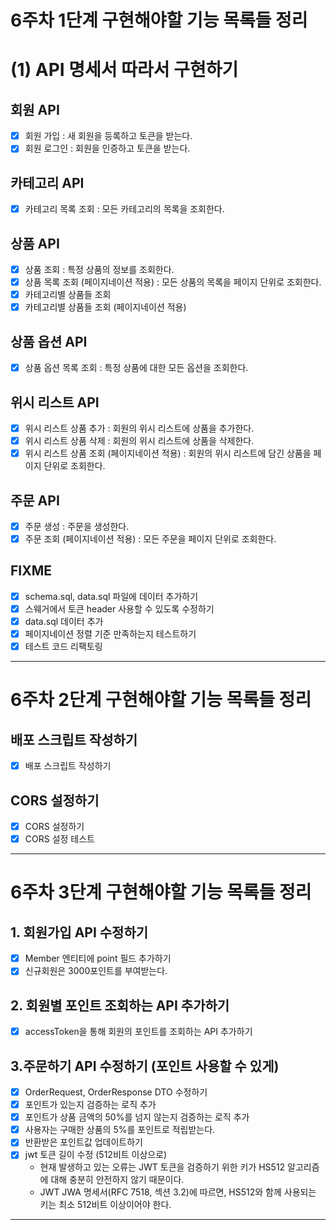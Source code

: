 # 6주차 1단계 구현해야할 기능 목록들 정리
# (1) API 명세서 따라서 구현하기 
## 회원 API 
- [x] 회원 가입 : 새 회원을 등록하고 토큰을 받는다.
- [x] 회원 로그인 : 회원을 인증하고 토큰을 받는다. 

## 카테고리 API
- [x] 카테고리 목록 조회 : 모든 카테고리의 목록을 조회한다.

## 상품 API
- [x] 상품 조회 : 특정 상품의 정보를 조회한다.
- [x] 상품 목록 조회 (페이지네이션 적용) : 모든 상품의 목록을 페이지 단위로 조회한다.
- [x] 카테고리별 상품들 조회 
- [x] 카테고리별 상품들 조회 (페이지네이션 적용) 

## 상품 옵션 API
- [x] 상품 옵션 목록 조회 : 특정 상품에 대한 모든 옵션을 조회한다.

## 위시 리스트 API
- [x] 위시 리스트 상품 추가 : 회원의 위시 리스트에 상품을 추가한다.
- [x] 위시 리스트 상품 삭제 : 회원의 위시 리스트에 상품을 삭제한다.
- [x] 위시 리스트 상품 조회 (페이지네이션 적용) : 회원의 위시 리스트에 담긴 상품을 페이지 단위로 조회한다.

## 주문 API 
- [x] 주문 생성 : 주문을 생성한다.
- [x] 주문 조회 (페이지네이션 적용) : 모든 주문을 페이지 단위로 조회한다.

## FIXME 
- [x] schema.sql, data.sql 파일에 데이터 추가하기
- [x] 스웨거에서 토큰 header 사용할 수 있도록 수정하기
- [x] data.sql 데이터 추가
- [x] 페이지네이션 정렬 기준 만족하는지 테스트하기
- [x] 테스트 코드 리팩토링

---
# 6주차 2단계 구현해야할 기능 목록들 정리
## 배포 스크립트 작성하기    
- [x] 배포 스크립트 작성하기
## CORS 설정하기
- [x] CORS 설정하기
- [x] CORS 설정 테스트 

--- 
# 6주차 3단계 구현해야할 기능 목록들 정리
## 1. 회원가입 API 수정하기
- [x] Member 엔티티에 point 필드 추가하기
- [x] 신규회원은 3000포인트를 부여받는다.
## 2. 회원별 포인트 조회하는 API 추가하기
- [x] accessToken을 통해 회원의 포인트를 조회하는 API 추가하기
## 3.주문하기 API 수정하기 (포인트 사용할 수 있게)
- [x] OrderRequest, OrderResponse DTO 수정하기
- [x] 포인트가 있는지 검증하는 로직 추가
- [x] 포인트가 상품 금액의 50%를 넘지 않는지 검증하는 로직 추가
- [x] 사용자는 구매한 상품의 5%를 포인트로 적립받는다.
- [x] 반환받은 포인트값 업데이트하기
- [x] jwt 토큰 길이 수정 (512비트 이상으로)
  - 현재 발생하고 있는 오류는 JWT 토큰을 검증하기 위한 키가 HS512 알고리즘에 대해 충분히 안전하지 않기 때문이다. 
  - JWT JWA 명세서(RFC 7518, 섹션 3.2)에 따르면, HS512와 함께 사용되는 키는 최소 512비트 이상이어야 한다. 
---
